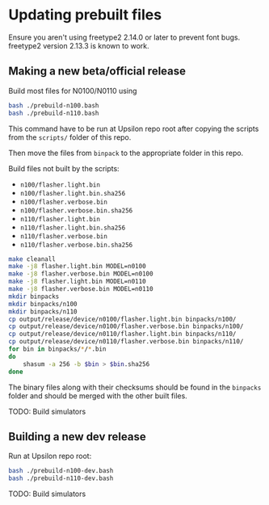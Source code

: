 # Updating prebuilt files

Ensure you aren't using freetype2 2.14.0 or later to prevent font bugs.
freetype2 version 2.13.3 is known to work.

## Making a new beta/official release

Build most files for N0100/N0110 using

```bash
bash ./prebuild-n100.bash
bash ./prebuild-n110.bash
```

This command have to be run at Upsilon repo root after copying the scripts from
the `scripts/` folder of this repo.

Then move the files from `binpack` to the appropriate folder in this repo.

Build files not built by the scripts:

- `n100/flasher.light.bin`
- `n100/flasher.light.bin.sha256`
- `n100/flasher.verbose.bin`
- `n100/flasher.verbose.bin.sha256`
- `n110/flasher.light.bin`
- `n110/flasher.light.bin.sha256`
- `n110/flasher.verbose.bin`
- `n110/flasher.verbose.bin.sha256`

```bash
make cleanall
make -j8 flasher.light.bin MODEL=n0100
make -j8 flasher.verbose.bin MODEL=n0100
make -j8 flasher.light.bin MODEL=n0110
make -j8 flasher.verbose.bin MODEL=n0110
mkdir binpacks
mkdir binpacks/n100
mkdir binpacks/n110
cp output/release/device/n0100/flasher.light.bin binpacks/n100/
cp output/release/device/n0100/flasher.verbose.bin binpacks/n100/
cp output/release/device/n0110/flasher.light.bin binpacks/n110/
cp output/release/device/n0110/flasher.verbose.bin binpacks/n110/
for bin in binpacks/*/*.bin
do
    shasum -a 256 -b $bin > $bin.sha256
done
```

The binary files along with their checksums should be found in the `binpacks`
folder and should be merged with the other built files.

<!-- TODO: Automate -->

TODO: Build simulators

## Building a new dev release

Run at Upsilon repo root:

```bash
bash ./prebuild-n100-dev.bash
bash ./prebuild-n110-dev.bash
```

TODO: Build simulators
